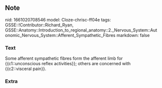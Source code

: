 ## Note
nid: 1661020708546
model: Cloze-chrisc-ff04e
tags: GSSE::!Contributor::Richard_Ryan, GSSE::Anatomy::Introduction_to_regional_anatomy::2._Nervous_System::Autonomic_Nervous_System::Afferent_Sympathetic_Fibres
markdown: false

### Text
<div class='toggle'>
  Some afferent sympathetic fibres form the afferent limb for
  {{c1::unconscious reflex activities}}; others are concerned with
  {{c2::visceral pain}}.
</div>

### Extra

